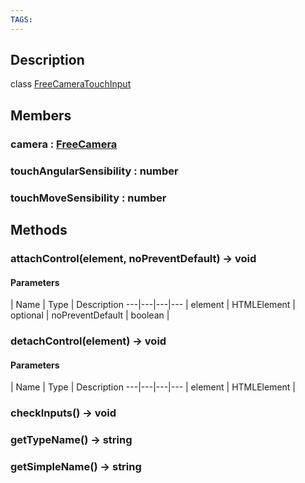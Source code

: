 ```yaml
---
TAGS:
---
```

## Description

class [FreeCameraTouchInput](/classes/2.4/FreeCameraTouchInput)



## Members

### camera : [FreeCamera](/classes/2.4/FreeCamera)



### touchAngularSensibility : number



### touchMoveSensibility : number



## Methods

### attachControl(element, noPreventDefault) &rarr; void



#### Parameters
 | Name | Type | Description
---|---|---|---
 | element | HTMLElement | 
optional | noPreventDefault | boolean | 
### detachControl(element) &rarr; void



#### Parameters
 | Name | Type | Description
---|---|---|---
 | element | HTMLElement | 

### checkInputs() &rarr; void


### getTypeName() &rarr; string


### getSimpleName() &rarr; string



